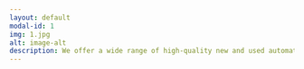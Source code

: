 ```yaml
---
layout: default
modal-id: 1
img: 1.jpg
alt: image-alt
description: We offer a wide range of high-quality new and used automation control parts, including PLCs, HMIs, CNCs, robotics, and motor controls.
---
```


